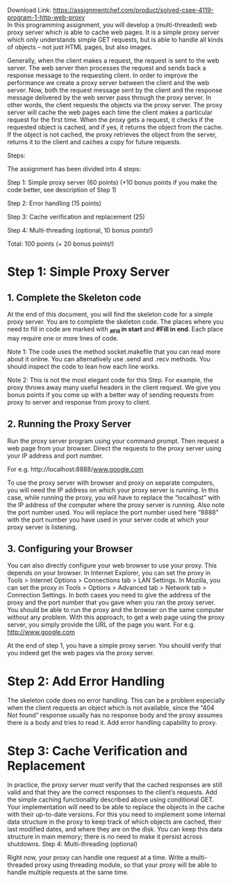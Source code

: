 Download Link: https://assignmentchef.com/product/solved-csee-4119-program-1-http-web-proxy
<br>
In this programming assignment, you will develop a (multi-threaded) web proxy server which is able to cache web pages. It is a simple proxy server which only understands simple GET requests, but is able to handle all kinds of objects – not just HTML pages, but also images.

Generally, when the client makes a request, the request is sent to the web server. The web server then processes the request and sends back a response message to the requesting client.  In order to improve the performance we create a proxy server between the client and the web server. Now, both the request message sent by the client and the response message delivered by the web server pass through the proxy server. In other words, the client requests the objects via the proxy server. The proxy server will cache the web pages each time the client makes a particular request for the first time. When the proxy gets a request, it checks if the requested object is cached, and if yes, it returns the object from the cache. If the object is not cached, the proxy retrieves the object from the server, returns it to the client and caches a copy for future requests.




Steps:

The assignment has been divided into 4 steps:




Step 1: Simple proxy server (60 points) (+10 bonus points if you make the code better, see description of Step 1)

Step 2: Error handling (15 points)

Step 3: Cache verification and replacement (25)

Step 4: Multi-threading (optional, 10 bonus points!)

Total: 100 points (+ 20 bonus points!)

<h1>Step 1:  Simple Proxy Server</h1>

<h2>1. Complete the Skeleton code</h2>

At the end of this document, you will find the skeleton code for a simple proxy server. You are to complete the skeleton code. The places where you need to fill in code are marked with <strong><sub>#Fill </sub></strong><strong>in start </strong>and <strong>#Fill in end</strong>. Each place may require one or more lines of code.

Note 1: The code uses the method socket.makefile that you can read more about it online. You can alternatively use .send and .recv methods. You should inspect the code to lean how each line works.

Note 2: This is not the most elegant code for this Step. For example, the proxy throws away many useful headers in the client request.  We give you bonus points if you come up with a better way of sending requests from proxy to server and response from proxy to client.

<h2>2. Running the Proxy Server</h2>

Run the proxy server program using your command prompt. Then request a web page from your browser. Direct the requests to the proxy server using your IP address and port number.

For e.g. http://localhost:8888/www.google.com

To use the proxy server with browser and proxy on separate computers, you will need the IP address on which your proxy server is running. In this case, while running the proxy, you will have to replace the “localhost” with the IP address of the computer where the proxy server is running. Also note the port number used. You will replace the port number used here “8888” with the port number you have used in your server code at which your proxy server is listening.

<h2>3. Configuring your Browser</h2>

You can also directly configure your web browser to use your proxy. This depends on your browser. In Internet Explorer, you can set the proxy in Tools &gt; Internet Options &gt; Connections tab &gt; LAN Settings. In Mozilla, you can set the proxy in Tools &gt; Options &gt; Advanced tab &gt; Network tab &gt; Connection Settings. In both cases you need to give the address of the proxy and the port number that you gave when you ran the proxy server. You should be able to run the proxy and the browser on the same computer without any problem. With this approach, to get a web page using the proxy server, you simply provide the URL of the page you want. For e.g. <a href="https://www.google.com/">http://www.google.com</a>




At the end of step 1, you have a simple proxy server. You should verify that you indeed get the web pages via the proxy server.










<h1>Step 2: Add Error Handling</h1>




The skeleton code does no error handling. This can be a problem especially when the client requests an object which is not available, since the “404 Not found” response usually has no response body and the proxy assumes there is a body and tries to read it. Add error handling capability to proxy.

<h1>Step 3: Cache Verification and Replacement</h1>

In practice, the proxy server must verify that the cached responses are still valid and that they are the correct responses to the client’s requests. Add the simple caching functionality described above using conditional GET. Your implementation will need to be able to replace the objects in the cache with their up-to-date versions.  For this you need to implement some internal data structure in the proxy to keep track of which objects are cached, their last modified dates, and where they are on the disk. You can keep this data structure in main memory; there is no need to make it persist across shutdowns. Step 4: Multi-threading (optional)

Right now, your proxy can handle one request at a time. Write a multi-threaded proxy using threading module, so that your proxy will be able to handle multiple requests at the same time.